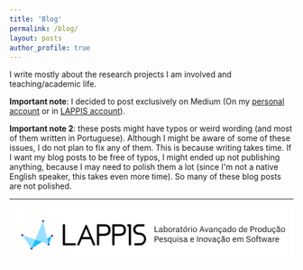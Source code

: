 ```yaml
---
title: 'Blog'
permalink: /blog/
layout: posts
author_profile: true
---
```


I write mostly about the research projects I am involved and teaching/academic life. <br />

**Important note**: I decided to post exclusively on Medium (On my [personal account](https://medium.com/@rocha.carla) or in [LAPPIS account](https://medium.com/@lappisunbfga)).

**Important note 2**: these posts might have typos or weird wording (and most of them written in Portuguese). Although I might be aware of some of these issues, I do not plan to fix any of them. This is because writing takes time. If I want my blog posts to be free of typos, I might ended up not publishing anything, because I may need to polish them a lot (since I'm not a native English speaker, this takes even more time). So many of these blog posts are not polished.<br />

<!-- These posts are also published on <a href=" https://medium.com/@gustavopinto">Medium</a>.-->

<hr/>

![lappis](/images/lappis.png)
